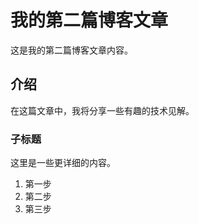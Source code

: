 # 我的第二篇博客文章

这是我的第二篇博客文章内容。

## 介绍

在这篇文章中，我将分享一些有趣的技术见解。

### 子标题

这里是一些更详细的内容。

1. 第一步
2. 第二步
3. 第三步